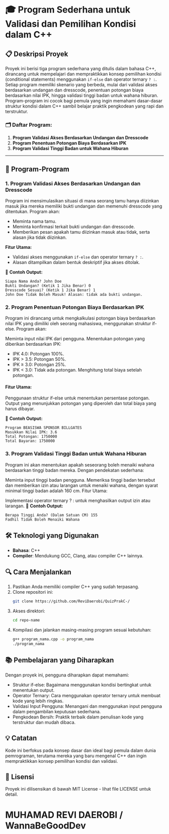 # 🎓 Program Sederhana untuk Validasi dan Pemilihan Kondisi dalam C++

## 📋 Deskripsi Proyek
Proyek ini berisi tiga program sederhana yang ditulis dalam bahasa C++, dirancang untuk mempelajari dan mempraktikkan konsep pemilihan kondisi (conditional statements) menggunakan `if-else` dan operator ternary `? :`. Setiap program memiliki skenario yang berbeda, mulai dari validasi akses berdasarkan undangan dan dresscode, penentuan potongan biaya berdasarkan nilai IPK, hingga validasi tinggi badan untuk wahana hiburan. Program-program ini cocok bagi pemula yang ingin memahami dasar-dasar struktur kondisi dalam C++ sambil belajar praktik pengkodean yang rapi dan terstruktur.

### 🗂️ Daftar Program:
1. **Program Validasi Akses Berdasarkan Undangan dan Dresscode**
2. **Program Penentuan Potongan Biaya Berdasarkan IPK**
3. **Program Validasi Tinggi Badan untuk Wahana Hiburan**

---

## 🚀 Program-Program

### 1. Program Validasi Akses Berdasarkan Undangan dan Dresscode
Program ini mensimulasikan situasi di mana seorang tamu hanya diizinkan masuk jika mereka memiliki bukti undangan dan memenuhi dresscode yang ditentukan. Program akan:
- Meminta nama tamu.
- Meminta konfirmasi terkait bukti undangan dan dresscode.
- Memberikan pesan apakah tamu diizinkan masuk atau tidak, serta alasan jika tidak diizinkan.

**Fitur Utama:**
- Validasi akses menggunakan `if-else` dan operator ternary `? :`.
- Alasan ditampilkan dalam bentuk deskriptif jika akses ditolak.
  
📌 **Contoh Output:**
```plaintext
Siapa Nama Anda? John Doe
Bukti Undangan? (Ketik 1 Jika Benar) 0
Dresscode Sesuai? (Ketik 1 Jika Benar) 1
John Doe Tidak Boleh Masuk! Alasan: tidak ada bukti undangan.
```

### 2. Program Penentuan Potongan Biaya Berdasarkan IPK
Program ini dirancang untuk mengkalkulasi potongan biaya berdasarkan nilai IPK yang dimiliki oleh seorang mahasiswa, menggunakan struktur if-else. Program akan:

Meminta input nilai IPK dari pengguna.
Menentukan potongan yang diberikan berdasarkan IPK:
- IPK 4.0: Potongan 100%.
- IPK > 3.5: Potongan 50%.
- IPK ≥ 3.0: Potongan 25%.
- IPK < 3.0: Tidak ada potongan.
Menghitung total biaya setelah potongan.

#### Fitur Utama:
Penggunaan struktur if-else untuk menentukan persentase potongan.
Output yang menunjukkan potongan yang diperoleh dan total biaya yang harus dibayar.

📌 **Contoh Output:**
```plaintext
Program BEASISWA SPONSOR BILLGATES
Masukkan Nilai IPK: 3.6
Total Potongan: 1750000
Total Bayaran: 1750000
```

### 3. Program Validasi Tinggi Badan untuk Wahana Hiburan
Program ini akan menentukan apakah seseorang boleh menaiki wahana berdasarkan tinggi badan mereka. Dengan pendekatan sederhana:

Meminta input tinggi badan pengguna.
Memeriksa tinggi badan tersebut dan memberikan izin atau larangan untuk menaiki wahana, dengan syarat minimal tinggi badan adalah 160 cm.
Fitur Utama:

Implementasi operator ternary ? : untuk menghasilkan output izin atau larangan.
📌 **Contoh Output:**
```plaintext
Berapa Tinggi Anda? (Dalam Satuan CM) 155
Fadhil Tidak Boleh Menaiki Wahana
```

## 🛠️ Teknologi yang Digunakan
- **Bahasa**: C++
- **Compiler**: Mendukung GCC, Clang, atau compiler C++ lainnya.

## 🔍 Cara Menjalankan
1. Pastikan Anda memiliki compiler C++ yang sudah terpasang.
2. Clone repositori ini:
   ```bash
   git clone https://github.com/ReviDaerobi/QuizPrakC-/
   ```
3. Akses direktori:
   ```bash
   cd repo-name
   ```
4. Kompilasi dan jalankan masing-masing program sesuai kebutuhan:
   ```bash
   g++ program_nama.cpp -o program_nama
   ./program_nama
   ```

## 📚 Pembelajaran yang Diharapkan
Dengan proyek ini, pengguna diharapkan dapat memahami:

- Struktur if-else: Bagaimana menggunakan kondisi bertingkat untuk menentukan output.
- Operator Ternary: Cara menggunakan operator ternary untuk membuat kode yang lebih ringkas.
- Validasi Input Pengguna: Menangani dan menggunakan input pengguna dalam pengambilan keputusan sederhana.
- Pengkodean Bersih: Praktik terbaik dalam penulisan kode yang terstruktur dan mudah dibaca.

## 💡 Catatan
Kode ini berfokus pada konsep dasar dan ideal bagi pemula dalam dunia pemrograman, terutama mereka yang baru mengenal C++ dan ingin mempraktikkan konsep pemilihan kondisi dan validasi.

## 📝 Lisensi
Proyek ini dilisensikan di bawah MIT License - lihat file LICENSE untuk detail.

# MUHAMAD REVI DAEROBI / WannaBeGoodDev
